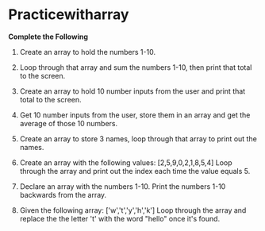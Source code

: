 # Practicewitharray #

**Complete the Following**

1. Create an array to hold the numbers 1-10.
2. Loop through that array and sum the numbers 1-10, then print that total to the screen.
3. Create an array to hold 10 number inputs from the user and print that total to the screen.
4. Get 10 number inputs from the user, store them in an array and get the average of those 10 numbers.
5. Create an array to store 3 names, loop through that array to print out the names.
6. Create an array with the following values: [2,5,9,0,2,1,8,5,4] Loop through the array and print out the index each time the value equals 5.

7. Declare an array with the numbers 1-10. Print the numbers 1-10 backwards from the array.

8. Given the following array: ['w','t','y','h','k']
Loop through the array and replace the the letter 't' with the word "hello" once it's found.



 
